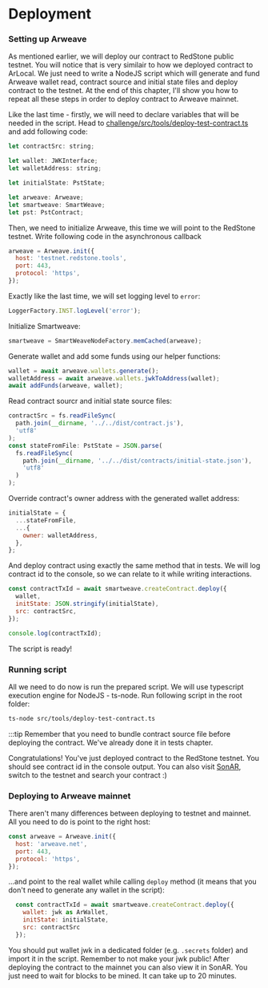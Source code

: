 # Deployment

### Setting up Arweave

As mentioned earlier, we will deploy our contract to RedStone public testnet. You will notice that is very similair to how we deployed contract to ArLocal. We just need to write a NodeJS script which will generate and fund Arweave wallet read, contract source and initial state files and deploy contract to the testnet. At the end of this chapter, I'll show you how to repeat all these steps in order to deploy contract to Arweave mainnet.

Like the last time - firstly, we will need to declare variables that will be needed in the script. Head to [challenge/src/tools/deploy-test-contract.ts](https://github.com/redstone-finance/redstone-academy/blob/main/redstone-academy-pst/challenge/src/tools/deploy-test-contract.ts) and add following code:

```js
let contractSrc: string;

let wallet: JWKInterface;
let walletAddress: string;

let initialState: PstState;

let arweave: Arweave;
let smartweave: SmartWeave;
let pst: PstContract;
```

Then, we need to initialize Arweave, this time we will point to the RedStone testnet. Write following code in the asynchronous callback

```js
arweave = Arweave.init({
  host: 'testnet.redstone.tools',
  port: 443,
  protocol: 'https',
});
```

Exactly like the last time, we will set logging level to `error`:

```js
LoggerFactory.INST.logLevel('error');
```

Initialize Smartweave:

```js
smartweave = SmartWeaveNodeFactory.memCached(arweave);
```

Generate wallet and add some funds using our helper functions:

```js
wallet = await arweave.wallets.generate();
walletAddress = await arweave.wallets.jwkToAddress(wallet);
await addFunds(arweave, wallet);
```

Read contract sourcr and initial state source files:

```js
contractSrc = fs.readFileSync(
  path.join(__dirname, '../../dist/contract.js'),
  'utf8'
);
const stateFromFile: PstState = JSON.parse(
  fs.readFileSync(
    path.join(__dirname, '../../dist/contracts/initial-state.json'),
    'utf8'
  )
);
```

Override contract's owner address with the generated wallet address:

```js
initialState = {
  ...stateFromFile,
  ...{
    owner: walletAddress,
  },
};
```

And deploy contract using exactly the same method that in tests. We will log contract id to the console, so we can relate to it while writing interactions.

```js
const contractTxId = await smartweave.createContract.deploy({
  wallet,
  initState: JSON.stringify(initialState),
  src: contractSrc,
});

console.log(contractTxId);
```

The script is ready!

### Running script

All we need to do now is run the prepared script. We will use typescript execution engine for NodeJS - ts-node. Run following script in the root folder:

```bash
ts-node src/tools/deploy-test-contract.ts
```

:::tip
Remember that you need to bundle contract source file before deploying the contract. We've already done it in tests chapter.

Congratulations!
You've just deployed contract to the RedStone testnet. You should see contract id in the console output. You can also visit [SonAR](htttps://sonar.redstone.tools), switch to the testnet and search your contract :)

### Deploying to Arweave mainnet

There aren't many differences between deploying to testnet and mainnet. All you need to do is point to the right host:

```js
const arweave = Arweave.init({
  host: 'arweave.net',
  port: 443,
  protocol: 'https',
});
```

...and point to the real wallet while calling `deploy` method (it means that you don't need to generate any wallet in the script):

```js
  const contractTxId = await smartweave.createContract.deploy({
    wallet: jwk as ArWallet,
    initState: initialState,
    src: contractSrc
  });
```

You should put wallet jwk in a dedicated folder (e.g. `.secrets` folder) and import it in the script. Remember to not make your jwk public!
After deploying the contract to the mainnet you can also view it in SonAR. You just need to wait for blocks to be mined. It can take up to 20 minutes.
